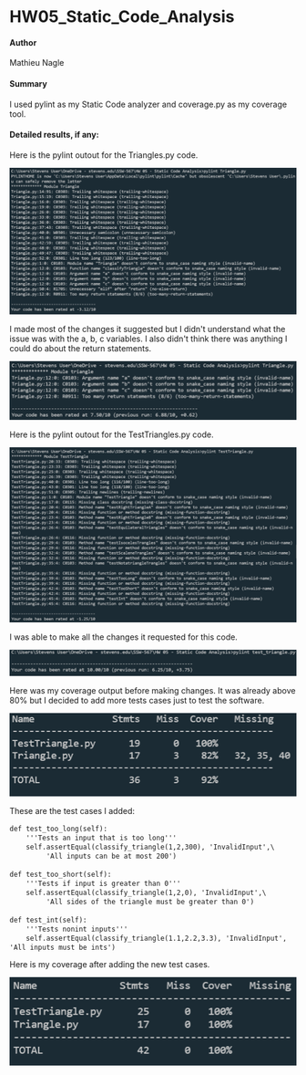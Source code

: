 # HW05_Static_Code_Analysis
#### Author
Mathieu Nagle
#### Summary
I used pylint as my Static Code analyzer and coverage.py as my coverage tool.
#### Detailed results, if any:
Here is the pylint outout for the Triangles.py code.

![](Images/Pylint%20Before.PNG)

I made most of the changes it suggested but I didn't understand what the issue was with the a, b, c variables. I also didn't think there was anything I could do about the return statements.

![](Images/Pylint%20After.PNG)

Here is the pylint outout for the TestTriangles.py code.

![](Images/Pylint%20Test%20Before.PNG)

I was able to make all the changes it requested for this code.

![](Images/Pylint%20Test%20After.PNG)

Here was my coverage output before making changes. It was already above 80% but I decided to add more tests cases just to test the software.

![](Images/Coverage%20Before.PNG)

These are the test cases I added:

    def test_too_long(self):
        '''Tests an input that is too long'''
        self.assertEqual(classify_triangle(1,2,300), 'InvalidInput',\
             'All inputs can be at most 200')

    def test_too_short(self):
        '''Tests if input is greater than 0'''
        self.assertEqual(classify_triangle(1,2,0), 'InvalidInput',\
             'All sides of the triangle must be greater than 0')

    def test_int(self):
        '''Tests nonint inputs'''
        self.assertEqual(classify_triangle(1.1,2.2,3.3), 'InvalidInput', 'All inputs must be ints')
Here is my coverage after adding the new test cases.

![](Images/Coverage%20After.PNG)
